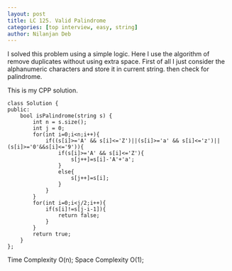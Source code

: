 ```yaml
---
layout: post
title: LC 125. Valid Palindrome
categories: [top interview, easy, string]
author: Nilanjan Deb
---
```

I solved this problem using a simple logic.
Here I use the algorithm of remove duplicates without using extra space. First of all I just consider the alphanumeric characters and store it in current string. then check for palindrome.

This is my CPP solution.

```
class Solution {
public:
    bool isPalindrome(string s) {
        int n = s.size();
        int j = 0;
        for(int i=0;i<n;i++){
            if((s[i]>='A' && s[i]<='Z')||(s[i]>='a' && s[i]<='z')||(s[i]>='0'&&s[i]<='9')){
                if(s[i]>='A' && s[i]<='Z'){
                    s[j++]=s[i]-'A'+'a';
                }
                else{
                    s[j++]=s[i];
                }
            }
        }
        for(int i=0;i<j/2;i++){
            if(s[i]!=s[j-i-1]){
                return false;
            }
        }
        return true;
    }
};
```
Time Complexity O(n);
Space Complexity O(1);